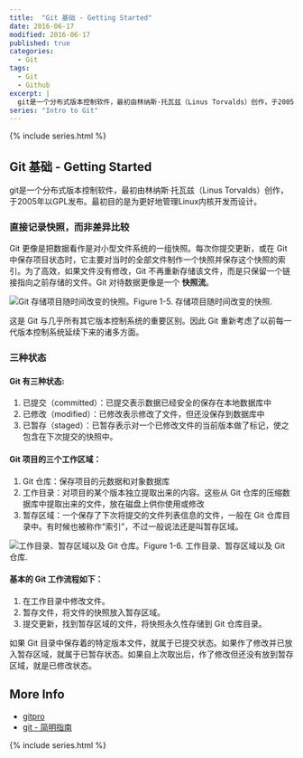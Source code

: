 ```yaml
---
title:  "Git 基础 - Getting Started"
date: 2016-06-17
modified: 2016-06-17
published: true
categories: 
  - Git
tags:
  - Git
  - Github
excerpt: |
  git是一个分布式版本控制软件，最初由林纳斯·托瓦兹（Linus Torvalds）创作，于2005年以GPL发布。最初目的是为更好地管理Linux内核开发而设计。
series: "Intro to Git"
---
```


{% include series.html %}

## Git 基础 - Getting Started

git是一个分布式版本控制软件，最初由林纳斯·托瓦兹（Linus Torvalds）创作，于2005年以GPL发布。最初目的是为更好地管理Linux内核开发而设计。

### 直接记录快照，而非差异比较

Git 更像是把数据看作是对小型文件系统的一组快照。每次你提交更新，或在 Git 中保存项目状态时，它主要对当时的全部文件制作一个快照并保存这个快照的索引。为了高效，如果文件没有修改，Git 不再重新存储该文件，而是只保留一个链接指向之前存储的文件。Git 对待数据更像是一个 **快照流**。

![Git 存储项目随时间改变的快照。](https://git-scm.com/book/en/v2/book/01-introduction/images/snapshots.png)Figure 1-5. 存储项目随时间改变的快照.

这是 Git 与几乎所有其它版本控制系统的重要区别。因此 Git 重新考虑了以前每一代版本控制系统延续下来的诸多方面。

### 三种状态

#### Git 有三种状态:

1. 已提交（committed）：已提交表示数据已经安全的保存在本地数据库中
2. 已修改（modified）：已修改表示修改了文件，但还没保存到数据库中
3. 已暂存（staged）：已暂存表示对一个已修改文件的当前版本做了标记，使之包含在下次提交的快照中。

#### Git 项目的三个工作区域：

1. Git 仓库：保存项目的元数据和对象数据库
2. 工作目录：对项目的某个版本独立提取出来的内容。这些从 Git 仓库的压缩数据库中提取出来的文件，放在磁盘上供你使用或修改
3. 暂存区域：一个保存了下次将提交的文件列表信息的文件，一般在 Git 仓库目录中。有时候也被称作“索引”，不过一般说法还是叫暂存区域。

![工作目录、暂存区域以及 Git 仓库。](https://git-scm.com/book/en/v2/book/01-introduction/images/areas.png)Figure 1-6. 工作目录、暂存区域以及 Git 仓库.

#### 基本的 Git 工作流程如下：

1. 在工作目录中修改文件。
2. 暂存文件，将文件的快照放入暂存区域。
3. 提交更新，找到暂存区域的文件，将快照永久性存储到 Git 仓库目录。

如果 Git 目录中保存着的特定版本文件，就属于已提交状态。如果作了修改并已放入暂存区域，就属于已暂存状态。如果自上次取出后，作了修改但还没有放到暂存区域，就是已修改状态。

## More Info

* [gitpro](https://git-scm.com/book/zh/v2/)
* [git - 简明指南](http://rogerdudler.github.io/git-guide/index.zh.html)

{% include series.html %}
